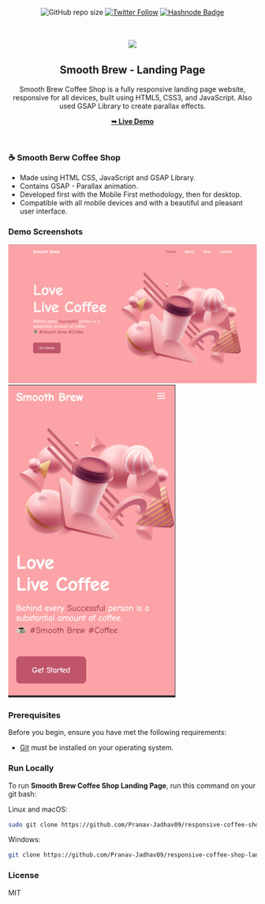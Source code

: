 <div align="center">

![GitHub repo size](https://img.shields.io/github/repo-size/Pranav-Jadhav09/responsive-coffee-shop-landing-page)
[![Twitter Follow](https://img.shields.io/twitter/follow/Pranav_Jadhav09?style=social)](https://twitter.com/Pranav_Jadhav09)
[![Hashnode Badge](https://img.shields.io/badge/Read_What_I_learn-2962FF?style=social&logo=hashnode&logoColor=blue)](https://thejrpranav09.hashnode.dev/master-javascript-scroll-reveal-library-boost-the-user-experience)

<br />
<br />

<img src="https://encrypted-tbn0.gstatic.com/images?q=tbn:ANd9GcQz4rCK8c8nA94jBmC9EGhIQ-wP-8SA4Oi3EQ&usqp=CAU" style="width: 155">

<h2 align="center">Smooth Brew - Landing Page</h2>
Smooth Brew Coffee Shop is a fully responsive landing page website, responsive for all devices, built using HTML5, CSS3, and JavaScript. Also used GSAP Library to create parallax effects.

<a href="https://pranav-jadhav09.github.io/responsive-coffee-shop-landing-page/"><strong>➥ Live Demo</strong></a>

</div>

<br />

### ☕️ Smooth Berw Coffee Shop

- Made using HTML CSS, JavaScript and GSAP Library.
- Contains GSAP - Parallax animation.
- Developed first with the Mobile First methodology, then for desktop.
- Compatible with all mobile devices and with a beautiful and pleasant user interface.

### Demo Screenshots

![Landing Page Demo Screen](./assets/demo/demo1.png "Demo Screen")
![Landing Page Demo Screen](./assets/demo/demo2.png "Demo Screen")

### Prerequisites

Before you begin, ensure you have met the following requirements:

- [Git](https://git-scm.com/downloads "Download Git") must be installed on your operating system.

### Run Locally

To run **Smooth Brew Coffee Shop Landing Page**, run this command on your git bash:

Linux and macOS:

```bash
sudo git clone https://github.com/Pranav-Jadhav09/responsive-coffee-shop-landing-page.git
```

Windows:

```bash
git clone https://github.com/Pranav-Jadhav09/responsive-coffee-shop-landing-page.git
```

### License

MIT
